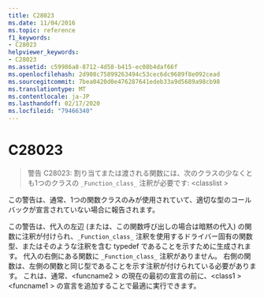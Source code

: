 ```yaml
---
title: C28023
ms.date: 11/04/2016
ms.topic: reference
f1_keywords:
- C28023
helpviewer_keywords:
- C28023
ms.assetid: c59986a8-8712-4d58-b415-ec08b4daf66f
ms.openlocfilehash: 2d908c75899263494c53cec6dc9689f8e092cead
ms.sourcegitcommit: 7bea0420d0e476287641edeb33a9d5689a98cb98
ms.translationtype: MT
ms.contentlocale: ja-JP
ms.lasthandoff: 02/17/2020
ms.locfileid: "79466340"
---
```

# <a name="c28023"></a>C28023

> 警告 C28023: 割り当てまたは渡される関数には、次のクラスの少なくとも1つのクラスの `_Function_class_` 注釈が必要です: \<classlist >

この警告は、通常、1つの関数クラスのみが使用されていて、適切な型のコールバックが宣言されていない場合に報告されます。

この警告は、代入の左辺 (または、この関数呼び出しの場合は暗黙の代入) の関数に注釈が付けられ、`_Function_class_` 注釈を使用するドライバー固有の関数型、またはそのような注釈を含む typedef であることを示すために生成されます。 代入の右側にある関数に `_Function_class_` 注釈がありません。 右側の関数は、左側の関数と同じ型であることを示す注釈が付けられている必要があります。 これは、通常、\<funcname2 > の現在の最初の宣言の前に、\<class1 > \<funcname1 > の宣言を追加することで最適に実行できます。
